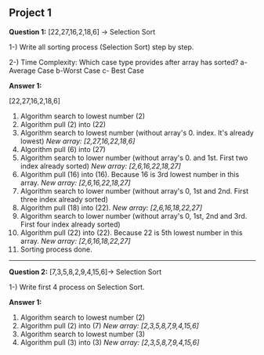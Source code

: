 ## Project 1
**Question 1:**
[22,27,16,2,18,6] -> Selection Sort

1-) Write all sorting process (Selection Sort) step by step.

2-) Time Complexity: Which case type provides after array has sorted?
    a-Average Case
    b-Worst Case
    c- Best Case

**Answer 1:**

[22,27,16,2,18,6] 
1. Algorithm search to lowest number (2)
2. Algorithm pull (2) into (22)
3. Algorithm search to lowest number (without array's 0. index. It's already lowest) *New array: [2,27,16,22,18,6]*
4. Algorithm pull (6) into (27)
5. Algorithm search to lower number (without array's 0. and 1st. First two index already sorted) *New array: [2,6,16,22,18,27]*
6. Algorithm pull (16) into (16). Because 16 is 3rd lowest number in this array. *New array: [2,6,16,22,18,27]*
7. Algorithm search to lower number (without array's 0, 1st and 2nd. First three index already sorted)
8. Algorithm pull (18) into (22). *New array: [2,6,16,18,22,27]*
9. Algorithm search to lower number (without array's 0, 1st, 2nd and 3rd. First four index already sorted)
10. Algorithm pull (22) into (22). Because 22 is 5th lowest number in this array. *New array: [2,6,16,18,22,27]*
11. Sorting process done.
___

**Question 2:** [7,3,5,8,2,9,4,15,6]-> Selection Sort

1-) Write first 4 process on Selection Sort.

**Answer 1:**

   1. Algorithm search to lowest number (2)
   2. Algorithm pull (2) into (7) *New array: [2,3,5,8,7,9,4,15,6]*
   3. Algorithm search to lowest number (3)
   4. Algorithm pull (3) into (3) *New array: [2,3,5,8,7,9,4,15,6]*
